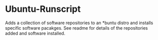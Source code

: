 # Ubuntu-Runscript
Adds a collection of software repositories to an *buntu distro and installs specific software pacakges. See readme for details of the repositories added and software installed.
